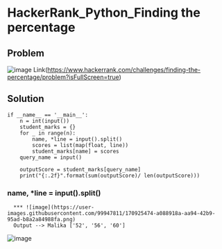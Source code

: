 # HackerRank_Python_Finding the percentage

## Problem
![image](https://user-images.githubusercontent.com/99947811/170924597-d2108d0b-f796-443b-a4e7-7541f7932106.png)
Link(https://www.hackerrank.com/challenges/finding-the-percentage/problem?isFullScreen=true)

## Solution
 
    if __name__ == '__main__':
        n = int(input())
        student_marks = {}
        for _ in range(n):
            name, *line = input().split()
            scores = list(map(float, line))
            student_marks[name] = scores
        query_name = input()

        outputScore = student_marks[query_name]
        print("{:.2f}".format(sum(outputScore)/ len(outputScore)))

### name, *line = input().split()
      *** ![image](https://user-images.githubusercontent.com/99947811/170925474-a088918a-aa94-42b9-95ad-b8a2a84988fa.png)
      Output --> Malika ['52', '56', '60']
        
![image](https://user-images.githubusercontent.com/99947811/170924551-00dfeb94-c8cb-4df1-816e-1102ca0c3c58.png)
